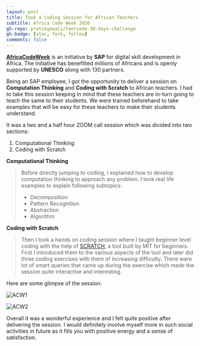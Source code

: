 ```yaml
---
layout: post
title: Took a Coding Session for African Teachers
subtitle: Africa Code Week 2020
gh-repo: pratikgawali/leetcode-30-days-challenge
gh-badge: [star, fork, follow]
comments: false
---
```

[**AfricaCodeWeek**](https://africacodeweek.org/) is an initiative by **SAP** for digital skill development in Africa. The initiative has benefitted millions of Africans and is openly supported by **UNESCO** along with 130 partners.

Being an SAP employee, I got the opportunity to deliver a session on **Computation Thinking** and **Coding with Scratch** to African teachers. I had to take this session keeping in mind that these teachers are in-turn going to teach the same to their students. We were trained beforehand to take examples that will be easy for these teachers to make their students understand. 

It was a two and a half hour ZOOM call session which was divided into two sections:
1. Computational Thinking
2. Coding with Scratch

**Computational Thinking**
>Before directly jumping to coding, I explained how to develop computation thinking to approach any problem. I took real life examples to explain following subtopics:
>- Decomposition
>- Pattern Recognition
>- Abstraction
>- Algorithm

**Coding with Scratch**
>Then I took a hands on coding session where I taught beginner level coding with the help of [SCRATCH](https://scratch.mit.edu), a tool built by MIT for beginners. First I introduced them to the various aspects of the tool and later did three coding exercises with them of increasing difficulty. There were lot of smart queries that came up during the exercise which made the session quite interactive and interesting.


Here are some glimpse of the session:

![ACW1](https://pratikgawali.github.io/img/ACW1.PNG)

![ACW2](https://pratikgawali.github.io/img/ACW1.PNG)

Overall it was a wonderful experience and I felt quite positive after delivering the session. I would definitely involve myself more in such social activities in future as it fills you with positive energy and a sense of satisfaction. 

